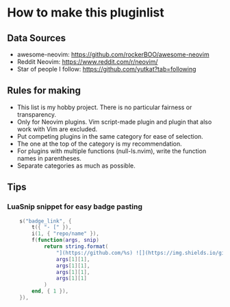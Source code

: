 # How to make this pluginlist

## Data Sources

- awesome-neovim: https://github.com/rockerBOO/awesome-neovim
- Reddit Neovim: https://www.reddit.com/r/neovim/
- Star of people I follow: https://github.com/yutkat?tab=following

## Rules for making

- This list is my hobby project. There is no particular fairness or transparency.
- Only for Neovim plugins. Vim script-made plugin and plugin that also work with Vim are excluded.
- Put competing plugins in the same category for ease of selection.
- The one at the top of the category is my recommendation.
- For plugins with multiple functions (null-ls.nvim), write the function names in parentheses.
- Separate categories as much as possible.

## Tips

### LuaSnip snippet for easy badge pasting

```lua
	s("badge_link", {
		t({ "- [" }),
		i(1, { "repo/name" }),
		f(function(args, snip)
			return string.format(
				"](https://github.com/%s) ![](https://img.shields.io/github/stars/%s) ![](https://img.shields.io/github/last-commit/%s) ![](https://img.shields.io/github/commit-activity/y/%s)",
				args[1][1],
				args[1][1],
				args[1][1],
				args[1][1]
			)
		end, { 1 }),
	}),
```
